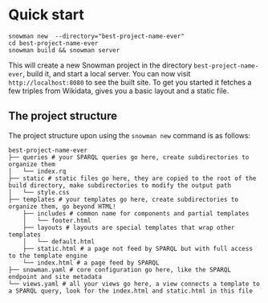 # Quick start

```
snowman new  --directory="best-project-name-ever"
cd best-project-name-ever
snowman build && snowman server
```

This will create a new Snowman project in the directory `best-project-name-ever`, build it, and start a local server. You can now visit `http://localhost:8080` to see the built site. To get you started it fetches a few triples from Wikidata, gives you a basic layout and a static file. 

## The project structure

The project structure upon using the `snowman new` command is as follows:

```
best-project-name-ever
├── queries # your SPARQL queries go here, create subdirectories to organize them
│   └── index.rq
├── static # static files go here, they are copied to the root of the build directory, make subdirectories to modify the output path
│   └── style.css
├── templates # your templates go here, create subdirectories to organize them, go beyond HTML!
    ├── includes # common name for components and partial templates
    │   └── footer.html
    ├── layouts # layouts are special templates that wrap other templates
    │   └── default.html
    ├── static.html # a page not feed by SPARQL but with full access to the template engine
    └── index.html # a page feed by SPARQL
├── snowman.yaml # core configuration go here, like the SPARQL endpoint and site metadata
└── views.yaml # all your views go here, a view connects a template to a SPARQL query, look for the index.html and static.html in this file
```
